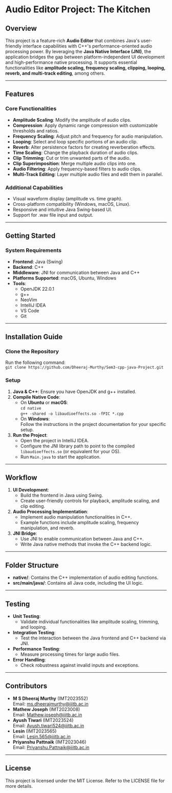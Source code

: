 # Audio Editor Project: **The Kitchen**

## **Overview**
This project is a feature-rich **Audio Editor** that combines Java's user-friendly interface capabilities with C++'s performance-oriented audio processing power. By leveraging the **Java Native Interface (JNI)**, the application bridges the gap between platform-independent UI development and high-performance native processing. It supports essential functionalities like **amplitude scaling, frequency scaling, clipping, looping, reverb, and multi-track editing**, among others.

---

## **Features**
### **Core Functionalities**
- **Amplitude Scaling**: Modify the amplitude of audio clips.
- **Compression**: Apply dynamic range compression with customizable thresholds and ratios.
- **Frequency Scaling**: Adjust pitch and frequency for audio manipulation.
- **Looping**: Select and loop specific portions of an audio clip.
- **Reverb**: Alter persistence factors for creating reverberation effects.
- **Time Scaling**: Change the playback duration of audio clips.
- **Clip Trimming**: Cut or trim unwanted parts of the audio.
- **Clip Superimposition**: Merge multiple audio clips into one.
- **Audio Filtering**: Apply frequency-based filters to audio clips.
- **Multi-Track Editing**: Layer multiple audio files and edit them in parallel.

### **Additional Capabilities**
- Visual waveform display (amplitude vs. time graph).
- Cross-platform compatibility (Windows, macOS, Linux).
- Responsive and intuitive Java Swing-based UI.
- Support for .wav file input and output.

---

## **Getting Started**
### **System Requirements**
- **Frontend**: Java (Swing)
- **Backend**: C++
- **Middleware**: JNI for communication between Java and C++
- **Platforms Supported**: macOS, Ubuntu, Windows
- **Tools**:
    - OpenJDK 22.0.1
    - g++
    - NeoVim
    - IntelliJ IDEA
    - VS Code
    - Git

---

## **Installation Guide**
### Clone the Repository
Run the following command:  
`git clone https://github.com/Dheeraj-Murthy/Sem3-cpp-java-Project.git`

### Setup
1. **Java & C++**: Ensure you have OpenJDK and g++ installed.
2. **Compile Native Code**:
    - On **Ubuntu** or **macOS**:  
      `cd native`  
      `g++ -shared -o libaudioeffects.so -fPIC *.cpp`
    - On **Windows**:  
      Follow the instructions in the project documentation for your specific setup.
3. **Run the Project**:
    - Open the project in IntelliJ IDEA.
    - Configure the JNI library path to point to the compiled `libaudioeffects.so` (or equivalent for your OS).
    - Run `Main.java` to start the application.

---

## **Workflow**
1. **UI Development**:
    - Build the frontend in Java using Swing.
    - Create user-friendly controls for playback, amplitude scaling, and clip editing.
2. **Audio Processing Implementation**:
    - Implement audio manipulation functionalities in C++.
    - Example functions include amplitude scaling, frequency manipulation, and reverb.
3. **JNI Bridge**:
    - Use JNI to enable communication between Java and C++.
    - Write Java native methods that invoke the C++ backend logic.

---

## **Folder Structure**
- **native/**: Contains the C++ implementation of audio editing functions.
- **src/main/java/**: Contains all Java code, including the UI logic.

---

## **Testing**
- **Unit Testing**:
    - Validate individual functionalities like amplitude scaling, trimming, and looping.
- **Integration Testing**:
    - Test the interaction between the Java frontend and C++ backend via JNI.
- **Performance Testing**:
    - Measure processing times for large audio files.
- **Error Handling**:
    - Check robustness against invalid inputs and exceptions.

---

## **Contributors**
- **M S Dheeraj Murthy** (IMT2023552)  
  Email: ms.dheerajmurthy@iiitb.ac.in
- **Mathew Joseph** (IMT2023008)  
  Email: Mathew.joseph@iiitb.ac.in
- **Ayush Tiwari** (IMT2023524)  
  Email: Ayush.tiwari524@iiitb.ac.in
- **Lesin** (IMT2023565)  
  Email: Lesin.565@iiitb.ac.in
- **Priyanshu Pattnaik** (IMT2023046)  
  Email: Priyanshu.Pattnaik@iiitb.ac.in

---

## **License**
This project is licensed under the MIT License. Refer to the LICENSE file for more details.